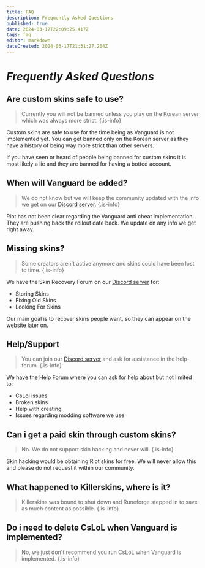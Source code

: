```yaml
---
title: FAQ
description: Frequently Asked Questions
published: true
date: 2024-03-17T22:09:25.417Z
tags: faq
editor: markdown
dateCreated: 2024-03-17T21:31:27.204Z
---
```


# *Frequently Asked Questions*

## Are custom skins safe to use?
> Currently you will not be banned unless you play on the Korean server which was always more strict.
{.is-info}

Custom skins are safe to use for the time being as Vanguard is not implemented yet. You can get banned only on the Korean server as they have a history of being way more strict than other servers.

If you have seen or heard of people being banned for custom skins it is most likely a lie and they are banned for having a botted account.
## When will Vanguard be added?
> We do not know but we will keep the community updated with the info we get on our <a href="https://www.discord.gg/runeforge">Discord server</a>.
{.is-info}

Riot has not been clear regarding the Vanguard anti cheat implementation. They are pushing back the rollout date back. We update on any info we get right away.
## Missing skins?
> Some creators aren't active anymore and skins could have been lost to time.
{.is-info}

We have the Skin Recovery Forum on our <a href="https://www.discord.gg/runeforge">Discord server</a> for:
- Storing Skins
- Fixing Old Skins
- Looking For Skins

Our main goal is to recover skins people want, so they can appear on the website later on.

## Help/Support
> You can join our <a href="https://www.discord.gg/runeforge">Discord server</a> and ask for assistance in the help-forum.
{.is-info}

We have the Help Forum where you can ask for help about but not limited to:
- CsLol issues
- Broken skins
- Help with creating
- Issues regarding modding software we use


## Can i get a paid skin through custom skins?
> No. We do not support skin hacking and never will.
{.is-info}

Skin hacking would be obtaining Riot skins for free. We will never allow this and please do not request it within our community.
## What happened to Killerskins, where is it?
> Killerskins was bound to shut down and Runeforge stepped in to save as much content as possible.
{.is-info}

## Do i need to delete CsLoL when Vanguard is implemented?
> No, we just don't recommend you run CsLoL when Vanguard is implemented.
{.is-info}